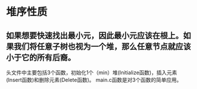 # 堆序性质
## 如果想要快速找出最小元，因此最小元应该在根上。如果我们将任意子树也视为一个堆，那么任意节点就应该小于它的所有后裔。
头文件中主要包括3个函数，初始化1个（min）堆(Initialize函数)，插入元素(Insert函数)和删除元素(Delete函数)。
main.c函数是对3个函数的简单应用。
